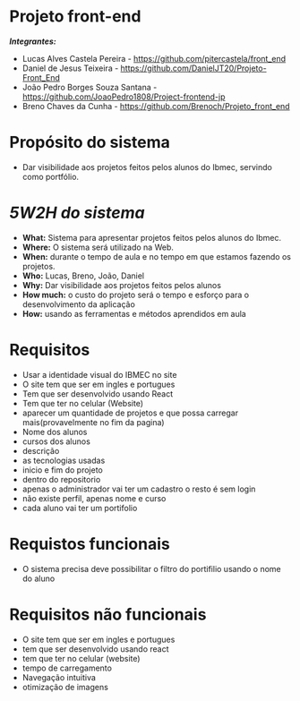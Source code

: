# Projeto front-end

 ***Integrantes:***
- Lucas Alves Castela Pereira - https://github.com/pitercastela/front_end
- Daniel de Jesus Teixeira - https://github.com/DanielJT20/Projeto-Front_End
- João Pedro Borges Souza Santana - https://github.com/JoaoPedro1808/Project-frontend-jp
- Breno Chaves da Cunha - https://github.com/Brenoch/Projeto_front_end


# **Propósito do sistema** 

- Dar visibilidade aos projetos feitos pelos alunos do Ibmec, servindo como portfólio.

# *5W2H do sistema*

- **What:** Sistema para apresentar projetos feitos pelos alunos do Ibmec.
- **Where:** O sistema será utilizado na Web.
- **When:** durante o tempo de aula e no tempo em que estamos fazendo os projetos.
- **Who:** Lucas, Breno, João, Daniel
- **Why:** Dar visibilidade aos projetos feitos pelos alunos
- **How much:** o custo do projeto será o tempo e esforço para o desenvolvimento da aplicação
- **How:** usando as ferramentas e métodos aprendidos em aula

# **Requisitos**

- Usar a identidade visual do IBMEC no site
- O site tem que ser em ingles e portugues
- Tem que ser desenvolvido usando React
- Tem que ter no celular (Website)
- aparecer um quantidade de projetos e que possa carregar mais(provavelmente no fim da pagina)
- Nome dos alunos
- cursos dos alunos
- descrição
- as tecnologias usadas 
- inicio e fim do projeto
- dentro do repositorio
- apenas o administrador vai ter um cadastro o resto é sem login
- não existe perfil, apenas nome e curso
- cada aluno vai ter um portifolio 
 
#  **Requistos funcionais**

- O sistema precisa deve possibilitar o filtro do portifilio usando o nome do aluno

#  **Requisitos não funcionais**

- O site tem que ser em ingles e portugues
- tem que ser desenvolvido usando react
- tem que ter no celular (website)
- tempo de carregamento
- Navegação intuitiva
- otimização de imagens


